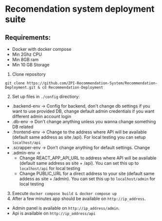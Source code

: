 # Recomendation system deployment suite

## Requirements:
- Docker with docker compose
- Min 2Ghz CPU
- Min 8GB ram
- Min 10 GB Storage


1. Clone repository 
 
`git clone https://github.com/ZPI-Recommendation-System/Recommendation-Deployment.git & cd Recommendation-Deployment`

2. Set up files in `./config` directiory:
  - .backend-env -> Config for backend, don't change db settings if you want to use provided DB, change default admin credentials if you want different admin account login
  -  .db-env -> Don't change anything unless you wanna change something DB related
  -  .frontend-env -> Change to the address where API will be available (default same address as site /api). For local testing you can setup `localhost/api`
  -  .scrapper-env -> Don't change anything for default settings. Change 
  -  .admin-env -> 
     -  Change REACT_APP_API_URL to address where API will be available (default same address as site + /api). You can set this up to `localhost/api` for local testing
     -  Change PUBLIC_URL for a direct address to your site (default same addess as site + /admin). You can set this up to `localhost/admin` for local testing
3. Execute `docker compose build & docker compose up`
4. After a few minutes app should be available on `http://ip_address`. 
-    Admin panel is available on `http://ip_address/admin`. 
-    Api is available on `http://ip_address/api`